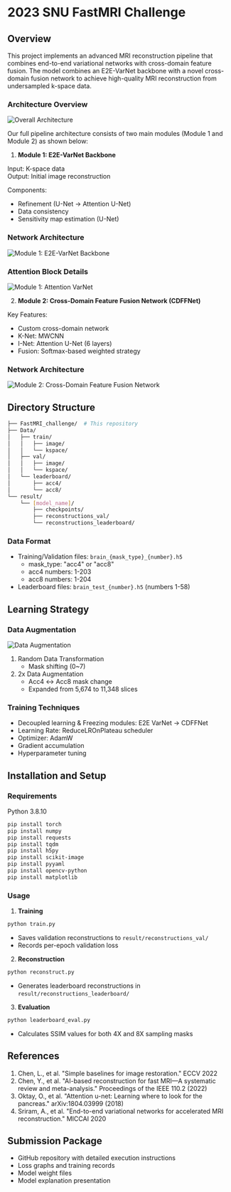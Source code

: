 # 2023 SNU FastMRI Challenge

## Overview
This project implements an advanced MRI reconstruction pipeline that combines end-to-end variational networks with cross-domain feature fusion. The model combines an E2E-VarNet backbone with a novel cross-domain fusion network to achieve high-quality MRI reconstruction from undersampled k-space data.

### Architecture Overview
![Overall Architecture](/docs/images/overall_architecture.png)

Our full pipeline architecture consists of two main modules (Module 1 and Module 2) as shown below:


1. **Module 1: E2E-VarNet Backbone**

Input: K-space data  
Output: Initial image reconstruction

Components:
- Refinement (U-Net → Attention U-Net)
- Data consistency
- Sensitivity map estimation (U-Net)

### Network Architecture
![Module 1: E2E-VarNet Backbone](/docs/images/module1_e2e-varnet_backbone.png)

### Attention Block Details
![Module 1: Attention VarNet](/docs/images/module1_attention_varnet.png)

2. **Module 2: Cross-Domain Feature Fusion Network (CDFFNet)**

Key Features:
- Custom cross-domain network
- K-Net: MWCNN
- I-Net: Attention U-Net (6 layers)
- Fusion: Softmax-based weighted strategy

### Network Architecture
![Module 2: Cross-Domain Feature Fusion Network](/docs/images/module2_cross-domain_feature_fusion_network.png)

## Directory Structure
```bash
├── FastMRI_challenge/  # This repository
├── Data/
│   ├── train/
│   │   ├── image/
│   │   └── kspace/
│   ├── val/
│   │   ├── image/
│   │   └── kspace/
│   └── leaderboard/
│       ├── acc4/
│       └── acc8/
└── result/
    └── [model_name]/
        ├── checkpoints/
        ├── reconstructions_val/
        └── reconstructions_leaderboard/
```

### Data Format
- Training/Validation files: `brain_{mask_type}_{number}.h5`
  - mask_type: "acc4" or "acc8"
  - acc4 numbers: 1-203
  - acc8 numbers: 1-204
- Leaderboard files: `brain_test_{number}.h5` (numbers 1-58)

## Learning Strategy

### Data Augmentation
![Data Augmentation](/docs/images/data_augmentation.png)
1. Random Data Transformation
   - Mask shifting (0~7)
2. 2x Data Augmentation
   - Acc4 ↔ Acc8 mask change
   - Expanded from 5,674 to 11,348 slices

### Training Techniques
- Decoupled learning & Freezing modules: E2E VarNet → CDFFNet
- Learning Rate: ReduceLROnPlateau scheduler
- Optimizer: AdamW
- Gradient accumulation
- Hyperparameter tuning

## Installation and Setup

### Requirements
Python 3.8.10
```bash
pip install torch
pip install numpy
pip install requests
pip install tqdm
pip install h5py
pip install scikit-image
pip install pyyaml
pip install opencv-python
pip install matplotlib
```

### Usage

1. **Training**
```bash
python train.py
```
- Saves validation reconstructions to `result/reconstructions_val/`
- Records per-epoch validation loss

2. **Reconstruction**
```bash
python reconstruct.py
```
- Generates leaderboard reconstructions in `result/reconstructions_leaderboard/`

3. **Evaluation**
```bash
python leaderboard_eval.py
```
- Calculates SSIM values for both 4X and 8X sampling masks

## References
1. Chen, L., et al. "Simple baselines for image restoration." ECCV 2022
2. Chen, Y., et al. "AI-based reconstruction for fast MRI—A systematic review and meta-analysis." Proceedings of the IEEE 110.2 (2022)
3. Oktay, O., et al. "Attention u-net: Learning where to look for the pancreas." arXiv:1804.03999 (2018)
4. Sriram, A., et al. "End-to-end variational networks for accelerated MRI reconstruction." MICCAI 2020

## Submission Package
- GitHub repository with detailed execution instructions
- Loss graphs and training records
- Model weight files
- Model explanation presentation
